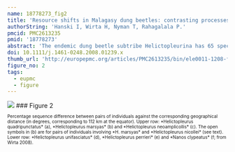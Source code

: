 ```yaml
---
name: 18778273_fig2
title: 'Resource shifts in Malagasy dung beetles: contrasting processes revealed by dissimilar spatial genetic patterns.'
authorString: 'Hanski I, Wirta H, Nyman T, Rahagalala P.'
pmcid: PMC2613235
pmid: '18778273'
abstract: 'The endemic dung beetle subtribe Helictopleurina has 65 species mostly in wet forests in eastern Madagascar. There are no extant native ungulates in Madagascar, but three Helictopleurus species have shifted to the introduced cattle dung in open habitats in the past 1500 years. Helictopleurus neoamplicollis and Helictopleurus marsyas exhibit very limited cytochrome oxidase subunit 1 haplotype diversity and a single haplotype is present across Madagascar, suggesting that these species shifted to cattle dung in a small region followed by rapid range expansion. In contrast, patterns of molecular diversity in Helictopleurus quadripunctatus indicate a gradual diet shift across most of southern Madagascar, consistent with somewhat broader diet in this species. The three cattle dung-using Helictopleurus species have significantly greater geographical ranges than the forest-dwelling species, apparently because the shift to the currently very abundant new resource relaxed interspecific competition that hinders range expansion in the forest species.'
doi: 10.1111/j.1461-0248.2008.01239.x
thumb_url: 'http://europepmc.org/articles/PMC2613235/bin/ele0011-1208-f2.gif'
figure_no: 2
tags:
  - eupmc
  - figure
---
```

<img src='http://europepmc.org/articles/PMC2613235/bin/ele0011-1208-f2.jpg' style='max-height: 300px'>
### Figure 2
<p style='font-size: 10px;'>Percentage sequence difference between pairs of individuals against the corresponding geographical distance (in degrees, corresponding to 112 km at the equator). Upper row: *Helictopleurus quadripunctatus* (a), *Helictopleurus marsyas* (b) and *Helictopleurus neoamplicollis* (c). The open symbols in (b) are for pairs of individuals involving *H. marsyas* and *Helictopleurus nicollei* (see text). Lower row: *Helictopleurus unifasciatus* (d), *Helictopleurus perrieri* (e) and *Nanos clypeatus* (f; from <xref ref-type="bibr" rid="b36">Wirta 2008</xref>).</p>